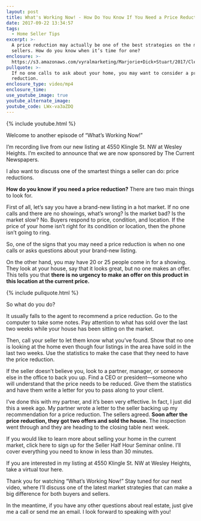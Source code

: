 ```yaml
---
layout: post
title: What's Working Now! - How Do You Know If You Need a Price Reduction?
date: 2017-09-22 13:34:57
tags:
  - Home Seller Tips
excerpt: >-
  A price reduction may actually be one of the best strategies on the market for
  sellers. How do you know when it’s time for one?
enclosure: >-
  https://s3.amazonaws.com/vyralmarketing/Marjorie+Dick+Stuart/2017/Cleveland+Park+Real+Estate-+Price+Reductions.mp4
pullquote: >-
  If no one calls to ask about your home, you may want to consider a price
  reduction.
enclosure_type: video/mp4
enclosure_time:
use_youtube_image: true
youtube_alternate_image:
youtube_code: LWx-va3aZDQ
---
```



{% include youtube.html %}

Welcome to another episode of “What’s Working Now!”&nbsp;

I’m recording live from our new listing at 4550 Klingle St. NW at Wesley Heights. I’m excited to announce that we are now sponsored by The Current Newspapers.&nbsp;

I also want to discuss one of the smartest things a seller can do: price reductions. &nbsp;

**How do you know if you need a price reduction?** There are two main things to look for.&nbsp;

First of all, let’s say you have a brand-new listing in a hot market. If no one calls and there are no showings, what’s wrong? Is the market bad? Is the market slow? No. Buyers respond to price, condition, and location. If the price of your home isn’t right for its condition or location, then the phone isn’t going to ring.&nbsp;

So, one of the signs that you may need a price reduction is when no one calls or asks questions about your brand-new listing.&nbsp;

On the other hand, you may have 20 or 25 people come in for a showing. They look at your house, say that it looks great, but no one makes an offer. This tells you that **there is no urgency to make an offer on this product in this location at the current price.**&nbsp;

{% include pullquote.html %}

So what do you do? &nbsp;

It usually falls to the agent to recommend a price reduction. Go to the computer to take some notes. Pay attention to what has sold over the last two weeks while your house has been sitting on the market.&nbsp;

Then, call your seller to let them know what you’ve found. Show that no one is looking at the home even though four listings in the area have sold in the last two weeks. Use the statistics to make the case that they need to have the price reduction.&nbsp;

If the seller doesn’t believe you, look to a partner, manager, or someone else in the office to back you up. Find a CEO or president—someone who will understand that the price needs to be reduced. Give them the statistics and have them write a letter for you to pass along to your client.&nbsp;

I’ve done this with my partner, and it’s been very effective. In fact, I just did this a week ago. My partner wrote a letter to the seller backing up my recommendation for a price reduction. The sellers agreed. **Soon after the price reduction, they got two offers and sold the house.** The inspection went through and they are heading to the closing table next week.&nbsp;

If you would like to learn more about selling your home in the current market, click here to sign up for the Seller Half Hour Seminar online. I’ll cover everything you need to know in less than 30 minutes.&nbsp;

If you are interested in my listing at 4550 Klingle St. NW at Wesley Heights, take a virtual tour here.&nbsp;

Thank you for watching “What’s Working Now!” Stay tuned for our next video, where I’ll discuss one of the latest market strategies that can make a big difference for both buyers and sellers.&nbsp;

In the meantime, if you have any other questions about real estate, just give me a call or send me an email. I look forward to speaking with you!